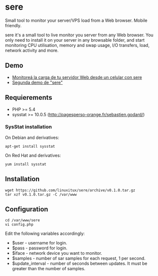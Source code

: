 # sere
Small tool to monitor your server/VPS load from a Web browser. Mobile friendly.

sere it's a small tool to live monitor you server from any Web browser.
You only need to install it on your server in any browsable folder, and start monitoring
CPU utilisation, memory and swap usage, I/O transfers, load, network activity and more.

## Demo

* [Monitoreá la carga de tu servidor Web desde un celular con sere](https://www.linuxito.com/programacion/879-monitorea-la-carga-de-tu-servidor-web-desde-un-celular-con-sere)
* [Segunda demo de "sere"](https://youtu.be/mGfcBkvquis)

## Requierements

* PHP >= 5.4
* sysstat >= 10.0.5 (http://pagesperso-orange.fr/sebastien.godard/)


### SysStat installation

On Debian and derivatives:

    apt-get install sysstat

On Red Hat and derivatives:

    yum install sysstat

## Installation

    wget https://github.com/linuxitux/sere/archive/v0.1.0.tar.gz
    tar xzf v0.1.0.tar.gz -C /var/www

## Configuration

    cd /var/www/sere
    vi config.php

Edit the following variables accordingly:

* $user - username for login.
* $pass - password for login.
* $iface - network device you want to monitor.
* $samples - number of sar samples for each request, 1 per second.
* $update_interval - number of seconds between updates. It must be greater than the number of samples.

